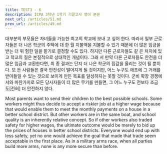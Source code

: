 ```yaml
---
title: TEST3 - 6
description: ICPA 3학년 1학기 기말고사 영어 본문
next_url: /articles/51.md
prev_url: /articles/49.md
---
```


대부분의 부모들은 자녀들을 가능한 최고의 학교에 보내 고 싶어 한다. 따라서 일부 근로자들은 더 나은 학군의 주택에 대 한 월 지불액을 지불할 수 있기 때문에 더 많은 임금을 받는 더 위 험한 일을 맡기로 결정할 수도 있다. 하지만 다른 근로자들도 같 은 처지에 있고 학교의 질은 본질적으로 상대적인 개념이다. 그래 서 만약 다른 근로자들도 안전을 더 많은 임금과 교환한다면, 최 종 결과는 단지 더 나은 학군의 집값을 올리는 것이 될 뿐이다. 모 든 사람들은 결국 안전성이 떨어지게 될 것이지만, 어느 누구도 애초에 그 거래를 받아들일 수 있는 것으로 보이게 만든 목표를 달성하지는 못할 것이다. 군비 확장 경쟁에서와 마찬가지로 모든 당사자들이 더 많은 무기를 만들면, 그 어느 누구도 전보다 조금 도[전혀] 더 안전하지 않다.

Most parents want to send their children to the best possible schools. Some workers might thus decide to accept a riskier job at a higher wage because that would enable them to meet the monthly payments on a house in a better school district. But other workers are in the same boat, and school quality is an inherently relative concept. So if other workers also traded safety for higher wages, the ultimate outcome would be merely to bid up the prices of houses in better school districts. Everyone would end up with less safety, yet no one would achieve the goal that made that trade seem acceptable in the first place. As in a military arms race, when all parties build more arms, none is any more secure than before.
